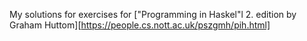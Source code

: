 My solutions for exercises for ["Programming in Haskel"l 2. edition by Graham Huttom][https://people.cs.nott.ac.uk/pszgmh/pih.html]
